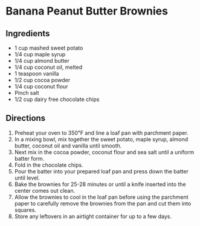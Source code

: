 # Banana Peanut Butter Brownies
## Ingredients
-   1 cup mashed sweet potato
-   1/4 cup maple syrup
-   1/4 cup almond butter
-   1/4 cup coconut oil, melted
-   1 teaspoon vanilla
-   1/2 cup cocoa powder
-   1/4 cup coconut flour
-   Pinch salt
-   1/2 cup dairy free chocolate chips

## Directions
1.  Preheat your oven to 350℉ and line a loaf pan with parchment paper.
2.  In a mixing bowl, mix together the sweet potato, maple syrup, almond butter, coconut oil and vanilla until smooth.
3.  Next mix in the cocoa powder, coconut flour and sea salt until a uniform batter form.
4.  Fold in the chocolate chips.
5.  Pour the batter into your prepared loaf pan and press down the batter until level.
6.  Bake the brownies for 25-28 minutes or until a knife inserted into the center comes out clean.
7.  Allow the brownies to cool in the loaf pan before using the parchment paper to carefully remove the brownies from the pan and cut them into squares.
8.  Store any leftovers in an airtight container for up to a few days. 